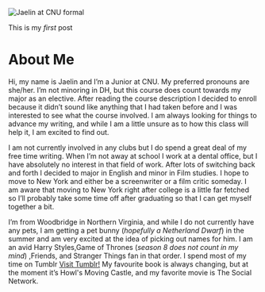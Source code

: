 

![Jaelin at CNU formal](https://jaelinwashington.github.io/Jaelin-Washington/images/Profile.jpg.jpg)


This is my _first_ post
# About Me

Hi, my name is Jaelin and I’m a Junior at CNU. My preferred pronouns are she/her. I’m not minoring in DH, but this course does count towards my major as an elective. After reading the course description I decided to enroll because it didn’t sound like anything that I had taken before and I was interested to see what the course involved. I am always looking for things to advance my writing, and while I am a little unsure as to how this class will help it, I am excited to find out.

I am not currently involved in any clubs but I do spend a great deal of my free time writing. When I’m not away at school I work at a dental office, but I have absolutely no interest in that field of work. After lots of switching back and forth I decided to  major in English and minor in Film studies. I hope to move to New York and  either be a screenwriter or a film critic someday. I am aware that moving to New York right after college is a little far fetched so I’ll probably take some time off after graduating so that I can get myself together a bit. 

I’m from Woodbridge in Northern Virginia, and while I do not currently have any pets, I am getting a pet bunny (_hopefully a Netherland Dwarf_) in the summer and am very excited at the idea of picking out names for him. I am an avid Harry Styles,Game of Thrones (_season 8 does not count in my mind_) ,Friends, and Stranger Things fan in that order. I spend most of my time on Tumblr [Visit Tumblr!](www.Tumblr.com) My favourite book is always changing, but at the moment it’s Howl's Moving Castle, and my favorite movie is The Social Network. 
